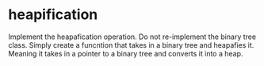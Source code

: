 # heapification
Implement the heapafication operation. Do not re-implement the binary tree class. Simply create a funcntion that takes in a binary tree and heapafies it. Meaning it takes in a pointer to a binary tree and converts it into a heap. 
